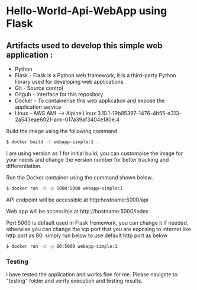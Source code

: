 # Hello-World-Api-WebApp using Flask

## Artifacts used to develop this simple web application :
* Python
* Flask - Flask is a Python web framework, it is a third-party Python library used for developing web applications.
* Git - Source control
* Gitgub - Interface for this repository
* Docker - To containerise this web application and expose the application service 
* Linux - AWS AMI --> Alpine Linux 3.10.1-19b85397-1476-4b55-a313-2a543eae6021-ami-017a39af3404e180e.4 

Build the image using the following command

```bash
$ docker build -t webapp-simple:1 .
```
I am using version as 1 for initial build, you can customoise the image for your needs and change the version number for better tracking and differentiation.

Run the Docker container using the command shown below.

```bash
$ docker run -d -p 5000:5000 webapp-simple:1
```

API endpoint will be accessible at http:hostname:5000/api

Web app will be accessible at http://hostname:5000/index

Port 5000 is default used in Flask fremework, you can change it if needed, otherwise you can change the tcp port that you are exposing to internet like http port as 80. simply run below to use default http port as below 

```bash
$ docker run -d -p 80:5000 webapp-simple:1
```
### Testing
I have tested the application and works fine for me. Please navigate to "testing" folder and verify execution and testing results.

